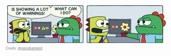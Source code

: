 <img src="error_meme.png" width="666px" />
<sub><span style="color:gray">Creds: <a href="https://x.com/garabatokid" target="_blank" style="color:gray">@garabatokid</a></span></sub>

<!--
## Hi there 👋

**ILXNAH/ILXNAH** is a ✨ _special_ ✨ repository because its `README.md` (this file) appears on your GitHub profile.

Here are some ideas to get you started:

- 🔭 I’m currently working on ...
- 🌱 I’m currently learning ...
- 👯 I’m looking to collaborate on ...
- 🤔 I’m looking for help with ...
- 💬 Ask me about ...
- 📫 How to reach me: ...
- 😄 Pronouns: ...
- ⚡ Fun fact: ...
-->
